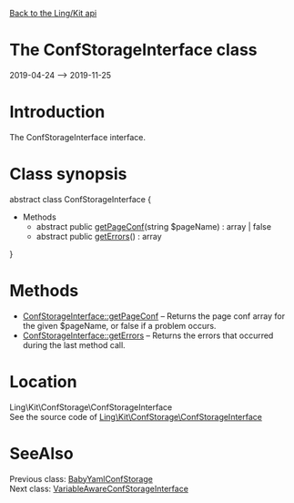 [Back to the Ling/Kit api](https://github.com/lingtalfi/Kit/blob/master/doc/api/Ling/Kit.md)



The ConfStorageInterface class
================
2019-04-24 --> 2019-11-25






Introduction
============

The ConfStorageInterface interface.



Class synopsis
==============


abstract class <span class="pl-k">ConfStorageInterface</span>  {

- Methods
    - abstract public [getPageConf](https://github.com/lingtalfi/Kit/blob/master/doc/api/Ling/Kit/ConfStorage/ConfStorageInterface/getPageConf.md)(string $pageName) : array | false
    - abstract public [getErrors](https://github.com/lingtalfi/Kit/blob/master/doc/api/Ling/Kit/ConfStorage/ConfStorageInterface/getErrors.md)() : array

}






Methods
==============

- [ConfStorageInterface::getPageConf](https://github.com/lingtalfi/Kit/blob/master/doc/api/Ling/Kit/ConfStorage/ConfStorageInterface/getPageConf.md) &ndash; Returns the page conf array for the given $pageName, or false if a problem occurs.
- [ConfStorageInterface::getErrors](https://github.com/lingtalfi/Kit/blob/master/doc/api/Ling/Kit/ConfStorage/ConfStorageInterface/getErrors.md) &ndash; Returns the errors that occurred during the last method call.





Location
=============
Ling\Kit\ConfStorage\ConfStorageInterface<br>
See the source code of [Ling\Kit\ConfStorage\ConfStorageInterface](https://github.com/lingtalfi/Kit/blob/master/ConfStorage/ConfStorageInterface.php)



SeeAlso
==============
Previous class: [BabyYamlConfStorage](https://github.com/lingtalfi/Kit/blob/master/doc/api/Ling/Kit/ConfStorage/BabyYamlConfStorage.md)<br>Next class: [VariableAwareConfStorageInterface](https://github.com/lingtalfi/Kit/blob/master/doc/api/Ling/Kit/ConfStorage/VariableAwareConfStorageInterface.md)<br>
